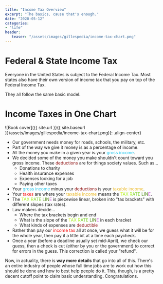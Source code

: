 ```yaml
---
title: "Income Tax Overview"
excerpt: "The basics, cause that's enough."
date: "2020-05-12"
categories: 
- "life"
header:
   teaser: "/assets/images/gillespedia/income-tax-chart.png"
---       
```


# Federal & State Income Tax

Everyone in the United States is subject to the Federal Income Tax. Most states also have their own version of income tax that you pay on top of the Federal Income Tax.

They all follow the same basic model.

# Income Taxes in One Chart

![Book cover]({{ site.url }}{{ site.baseurl }}/assets/images/gillespedia/income-tax-chart.png){: .align-center}

- Our government needs money for roads, schools, the military, etc.
- Part of the way we give it money is as a percentage of income.
- All the money you make in a given year is your <span style="color: #20C6EE">gross income</span>.
- We decided some of the money you make shouldn't count toward you gross income. These <span style="color: #8D0D0D">deductions</span> are for things society values. Such as...
   - Donations to charity
   - Health insurance expenses
   - Expenses looking for a job
   - Paying other taxes
- Your <span style="color: #20C6EE">gross income</span> minus your <span style="color: #8D0D0D">deductions</span> is your <span style="color: #ECB927">taxable income</span>.
- Your <span style="color: #F60E0E">taxes</span> are where your <span style="color: #ECB927">taxable income</span> means the <span style="color: #D4F327">T</span><span style="color: #ACF327">AX R</span><span style="color: #80D32E">ATE</span> <span style="color: #4C8612">LIN</span><span style="color: #C954DA">E</span>.
- The <span style="color: #D4F327">T</span><span style="color: #ACF327">AX R</span><span style="color: #80D32E">ATE</span> <span style="color: #4C8612">LIN</span><span style="color: #C954DA">E</span> is piecewise linear, broken into "tax brackets" with different slopes (tax rates).
- Law makers decide...
   - Where the tax brackets begin and end
   - What is the slope of the <span style="color: #D4F327">T</span><span style="color: #ACF327">AX R</span><span style="color: #80D32E">ATE</span> <span style="color: #4C8612">LIN</span><span style="color: #C954DA">E</span> in each bracket
   - What kinds of expenses are <span style="color: #8D0D0D">deductible</span>
- Rather than pay our <span style="color: #F60E0E">income tax</span> all at once, we guess what it will be for the whole year, then pay it a little bit at a time each paycheck.
- Once a year (before a deadline usually set mid-April), we check our guess, then a check is cut (either by you or the government) to correct for errors in the guess. This correction is called your "refund".

Now, in actuality, there is **way more details** that go into all of this. There's an entire industry of people whose full time jobs are to work out how this should be done and how to best help people do it. This, though, is a pretty decent cutoff point to claim basic understanding. Congratulations.